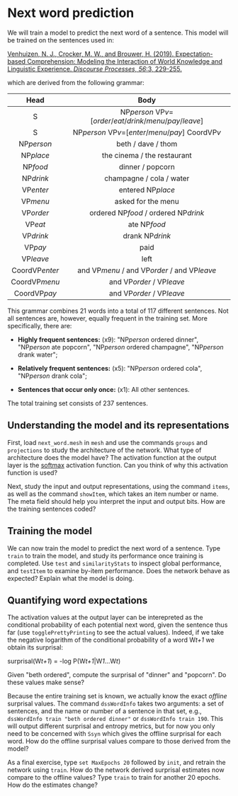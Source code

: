 # Next word prediction

We will train a model to predict the next word of a sentence. This model
will be trained on the sentences used in:

[Venhuizen, N. J., Crocker, M. W., and Brouwer, H. (2019). Expectation-based
Comprehension: Modeling the Interaction of World Knowledge and Linguistic
Experience. *Discourse Processes, 56*:3,
229-255.](https://www.tandfonline.com/doi/full/10.1080/0163853X.2018.1448677)

which are derived from the following grammar:

| Head           | Body                                                          |
| :--:           | :--:                                                          |
| S              | NP*person* VP*v*=[*order*/*eat*/*drink*/*menu*/*pay*/*leave*] |
| S              | NP*person* VP*v*=[*enter*/*menu*/*pay*] CoordVP*v*            |
| NP*person*     | beth / dave / thom                                            |
| NP*place*      | the cinema / the restaurant                                   |
| NP*food*       | dinner / popcorn                                              |
| NP*drink*      | champagne / cola / water                                      |
| VP*enter*      | entered NP*place*                                             |
| VP*menu*       | asked for the menu                                            |
| VP*order*      | ordered NP*food* / ordered NP*drink*                          |
| VP*eat*        | ate NP*food*                                                  |
| VP*drink*      | drank NP*drink*                                               |
| VP*pay*        | paid                                                          |
| VP*leave*      | left                                                          |
| CoordVP*enter* | and VP*menu* / and VP*order* / and VP*leave*                  |
| CoordVP*menu*  | and VP*order* / VP*leave*                                     |
| CoordVP*pay*   | and VP*order* / VP*leave*                                     |

This grammar combines 21 words into a total of 117 different sentences. Not
all sentences are, however, equally frequent in the training set. More
specifically, there are:

* **Highly frequent sentences:** (x9): "NP*person* ordered dinner",
  "NP*person* ate popcorn", "NP*person* ordered champagne", "NP*person*
  drank water"; 
 
* **Relatively frequent sentences:** (x5): "NP*person* ordered cola",
  "NP*person* drank cola";

* **Sentences that occur only once:** (x1): All other sentences.

The total training set consists of 237 sentences. 

## Understanding the model and its representations

First, load `next_word.mesh` in `mesh` and use the commands `groups` and
`projections` to study the architecture of the network. What type of
architecture does the model have? The activation function at the output
layer is the [softmax](https://en.wikipedia.org/wiki/Softmax_function)
activation function. Can you think of why this activation function is used?

Next, study the input and output representations, using the command `items`,
as well as the command `showItem`, which takes an item number or name. The
meta field should help you interpret the input and output bits. How are the
training sentences coded?

## Training the model

We can now train the model to predict the next word of a sentence. Type
`train` to train the model, and study its performance once training is
completed. Use `test` and `similarityStats` to inspect global performance,
and `testItem` to examine by-item performance. Does the network behave as
expected? Explain what the model is doing.

## Quantifying word expectations

The activation values at the output layer can be interepreted as the
conditional probability of each potential next word, given the sentence thus
far (use `togglePrettyPrinting` to see the actual values). Indeed, if we
take the negative logarithm of the conditional probability of a word W*t+1*
we obtain its surprisal: 

surprisal(W*t+1*) = -log P(W*t+1*|W*1*...W*t*) 

Given "beth ordered", compute the surprisal of "dinner" and "popcorn". Do
these values make sense?

Because the entire training set is known, we actually know the exact
*offline* surprisal values. The command `dssWordInfo` takes two arguments:
a set of sentences, and the name or number of a sentence in that set, e.g.,
`dssWordInfo train "beth ordered dinner"` or `dssWordInfo train 190`. This
will output different surprisal and entropy metrics, but for now you only
need to be concerned with `Ssyn` which gives the offline surprisal for each
word. How do the offline surprisal values compare to those derived from the
model?

As a final exercise, type `set MaxEpochs 20` followed by `init`, and retrain
the network using `train`. How do the network derived surprisal estimates
now compare to the offline values? Type `train` to train for another 20
epochs. How do the estimates change?
